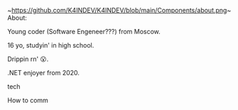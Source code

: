 ~https://github.com/K4INDEV/K4INDEV/blob/main/Components/about.png~ About:

Young coder (Software Engeneer???) from Moscow.

16 yo, studyin' in high school.

Drippin rn' 😮.

.NET enjoyer from 2020.

tech

How to comm
